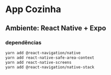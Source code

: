 # App Cozinha

## Ambiente: React Native + Expo

### dependências
```bash
yarn add @react-navigation/native
yarn add react-native-safe-area-context
yarn add react-native-screens
yarn add @react-navigation/native-stack
```